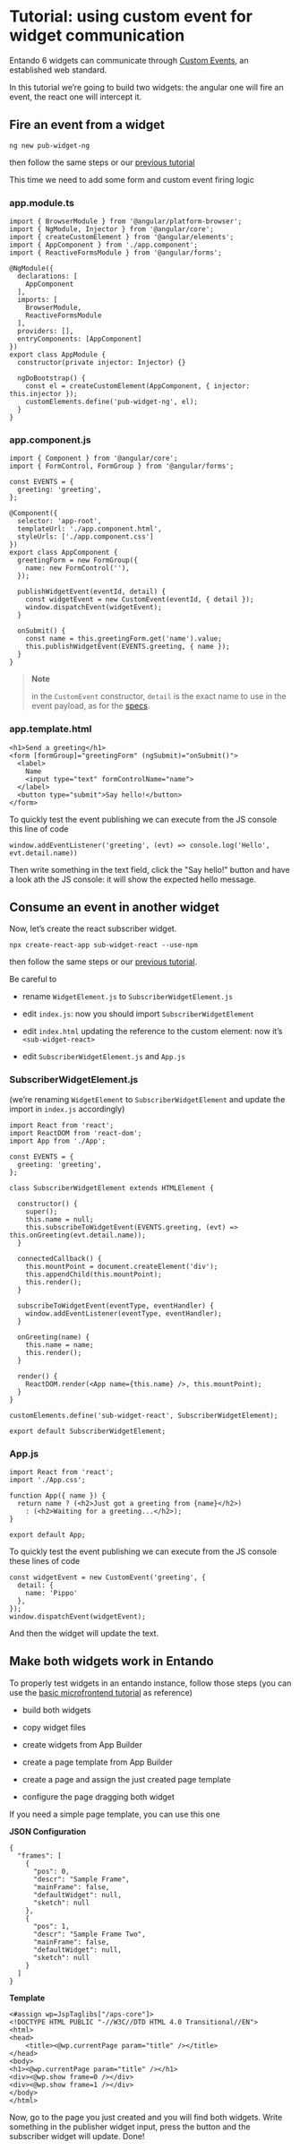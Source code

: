 # Tutorial: using custom event for widget communication

Entando 6 widgets can communicate through [Custom
Events](https://developer.mozilla.org/en-US/docs/Web/API/CustomEvent),
an established web standard.

In this tutorial we’re going to build two widgets: the angular one will
fire an event, the react one will intercept it.

## Fire an event from a widget

`ng new pub-widget-ng`

then follow the same steps or our [previous
tutorial](./create-angular-microfrontend-widget)

This time we need to add some form and custom event firing logic

### app.module.ts

    import { BrowserModule } from '@angular/platform-browser';
    import { NgModule, Injector } from '@angular/core';
    import { createCustomElement } from '@angular/elements';
    import { AppComponent } from './app.component';
    import { ReactiveFormsModule } from '@angular/forms';

    @NgModule({
      declarations: [
        AppComponent
      ],
      imports: [
        BrowserModule,
        ReactiveFormsModule
      ],
      providers: [],
      entryComponents: [AppComponent]
    })
    export class AppModule {
      constructor(private injector: Injector) {}

      ngDoBootstrap() {
        const el = createCustomElement(AppComponent, { injector: this.injector });
        customElements.define('pub-widget-ng', el);
      }
    }

### app.component.js

    import { Component } from '@angular/core';
    import { FormControl, FormGroup } from '@angular/forms';

    const EVENTS = {
      greeting: 'greeting',
    };

    @Component({
      selector: 'app-root',
      templateUrl: './app.component.html',
      styleUrls: ['./app.component.css']
    })
    export class AppComponent {
      greetingForm = new FormGroup({
        name: new FormControl(''),
      });

      publishWidgetEvent(eventId, detail) {
        const widgetEvent = new CustomEvent(eventId, { detail });
        window.dispatchEvent(widgetEvent);
      }

      onSubmit() {
        const name = this.greetingForm.get('name').value;
        this.publishWidgetEvent(EVENTS.greeting, { name });
      }
    }

> **Note**
>
> in the `CustomEvent` constructor, `detail` is the exact name to use in
> the event payload, as for the
> [specs](https://dom.spec.whatwg.org/#interface-customevent).

### app.template.html

    <h1>Send a greeting</h1>
    <form [formGroup]="greetingForm" (ngSubmit)="onSubmit()">
      <label>
        Name
        <input type="text" formControlName="name">
      </label>
      <button type="submit">Say hello!</button>
    </form>

To quickly test the event publishing we can execute from the JS console
this line of code

    window.addEventListener('greeting', (evt) => console.log('Hello', evt.detail.name))

Then write something in the text field, click the "Say hello!" button
and have a look ath the JS console: it will show the expected hello
message.

## Consume an event in another widget

Now, let’s create the react subscriber widget.

`npx create-react-app sub-widget-react --use-npm`

then follow the same steps or our [previous
tutorial](./create-react-microfrontend-widget).

Be careful to

-   rename `WidgetElement.js` to `SubscriberWidgetElement.js`

-   edit `index.js`: now you should import `SubscriberWidgetElement`

-   edit `index.html` updating the reference to the custom element: now
    it’s `<sub-widget-react>`

-   edit `SubscriberWidgetElement.js` and `App.js`

### SubscriberWidgetElement.js

(we’re renaming `WidgetElement` to `SubscriberWidgetElement` and update
the import in `index.js` accordingly)

    import React from 'react';
    import ReactDOM from 'react-dom';
    import App from './App';

    const EVENTS = {
      greeting: 'greeting',
    };

    class SubscriberWidgetElement extends HTMLElement {

      constructor() {
        super();
        this.name = null;
        this.subscribeToWidgetEvent(EVENTS.greeting, (evt) => this.onGreeting(evt.detail.name));
      }

      connectedCallback() {
        this.mountPoint = document.createElement('div');
        this.appendChild(this.mountPoint);
        this.render();
      }

      subscribeToWidgetEvent(eventType, eventHandler) {
        window.addEventListener(eventType, eventHandler);
      }

      onGreeting(name) {
        this.name = name;
        this.render();
      }

      render() {
        ReactDOM.render(<App name={this.name} />, this.mountPoint);
      }
    }

    customElements.define('sub-widget-react', SubscriberWidgetElement);

    export default SubscriberWidgetElement;

### App.js

    import React from 'react';
    import './App.css';

    function App({ name }) {
      return name ? (<h2>Just got a greeting from {name}</h2>)
        : (<h2>Waiting for a greeting...</h2>);
    }

    export default App;

To quickly test the event publishing we can execute from the JS console
these lines of code

    const widgetEvent = new CustomEvent('greeting', {
      detail: {
        name: 'Pippo'
      },
    });
    window.dispatchEvent(widgetEvent);

And then the widget will update the text.

## Make both widgets work in Entando

To properly test widgets in an entando instance, follow those steps (you
can use the [basic microfrontend
tutorial](./create-react-microfrontend-widget) as reference)

-   build both widgets

-   copy widget files

-   create widgets from App Builder

-   create a page template from App Builder

-   create a page and assign the just created page template

-   configure the page dragging both widget

If you need a simple page template, you can use this one

**JSON Configuration**

    {
      "frames": [
        {
          "pos": 0,
          "descr": "Sample Frame",
          "mainFrame": false,
          "defaultWidget": null,
          "sketch": null
        },
        {
          "pos": 1,
          "descr": "Sample Frame Two",
          "mainFrame": false,
          "defaultWidget": null,
          "sketch": null
        }
      ]
    }

**Template**

    <#assign wp=JspTaglibs["/aps-core"]>
    <!DOCTYPE HTML PUBLIC "-//W3C//DTD HTML 4.0 Transitional//EN">
    <html>
    <head>
        <title><@wp.currentPage param="title" /></title>
    </head>
    <body>
    <h1><@wp.currentPage param="title" /></h1>
    <div><@wp.show frame=0 /></div>
    <div><@wp.show frame=1 /></div>
    </body>
    </html>

Now, go to the page you just created and you will find both widgets.
Write something in the publisher widget input, press the button and the
subscriber widget will update. Done!

